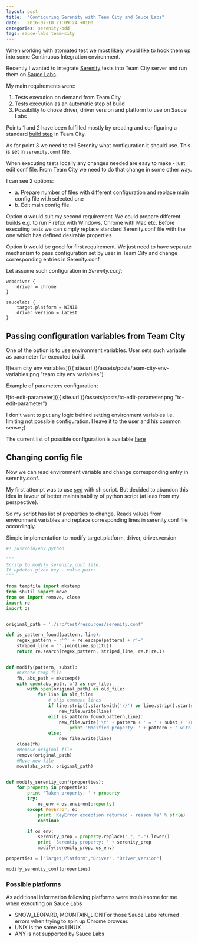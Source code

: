 ```yaml
---
layout: post
title:  "Configuring Serenity with Team City and Sauce Labs"
date:   2016-07-10 21:09:24 +0100
categories: serenity-bdd
tags: sauce-labs team-city
---
```


When working with atomated test we most likely would like to hook them up into some Continuous Integration environment.

Recently I wanted to integrate [Serenity](http://serenity-bdd.info/#/) tests into Team City server and run them on [Sauce Labs](https://saucelabs.com/platforms/). 

My main requirements were:

1. Tests execution on demand from Team City 
2. Tests execution as an automatic step of build
3. Possibility to chose driver, driver version and platform to use on Sauce Labs

Points 1 and 2 have been fulfilled mostly by creating and configuring a standard [build step](https://confluence.jetbrains.com/display/TCD9/Creating+and+Editing+Build+Configurations) in Team City. 

As for point 3 we need to tell Serenity what configuration it should use. This is set in `serenity.conf` file. 

When executing tests locally any changes needed are easy to make - just edit conf file.
From Team City we need to do that change in some other way.

I can see 2 options:

  * a. Prepare number of files with different configuration and replace main config file with selected one
  * b. Edit main config file. 

Option _a_ would suit my second requirement. We could prepare different builds e.g. to run Firefox with Windows, Chrome with Mac etc. Before executing tests we can simply replace standard Serenity.conf file with the one which has defined desirable properties .

Option _b_ would be good for first requirement. We just need to have separate mechanism to pass configuration set by user in Team City and change corresponding entries in Serenity.conf.

Let assume such configuration in *Serenity.conf*:

    webdriver {
        driver = chrome
    }
    
    saucelabs {
        target.platform = WIN10
        driver.version = latest 
    }

## Passing configuration variables from Team City

One of the option is to use environment variables. User sets such variable as parameter for executed build. 

![team city env variables]({{ site.url }}/assets/posts/team-city-env-variables.png "team city env variables")

Example of parameters configuration;

![tc-edit-parameter]({{ site.url }}/assets/posts/tc-edit-parameter.png "tc-edit-parameter")

I don't want to put any logic behind setting environment variables i.e. limiting not possible configuration. I leave it to the user and his common sense ;)

The current list of possible configuration is available [here](https://saucelabs.com/platforms/)

## Changing config file

Now we can read environment variable and change corresponding entry in serenity.conf.

My first attempt was to use [sed](http://michalsi.github.io/linux/2015/04/03/unix-quotes-and-sed.html) with sh script. But decided to abandon this idea in favour of better maintainability of python script (at leas from my perspective).

So my script has list of properties to change.
Reads values from environment variables and replace corresponding lines in serenity.conf file accordingly.

Simple implementation to modify target.platform, driver, driver.version


```python
#! /usr/bin/env python

"""
Scritp to modify serenity.conf file.
It updates given key - value pairs
"""

from tempfile import mkstemp
from shutil import move
from os import remove, close
import re
import os


original_path = './src/test/resources/serenity.conf'

def is_pattern_found(pattern, line):
    regex_pattern = r'^' + re.escape(pattern) + r'='
    striped_line = "".join(line.split())
    return re.search(regex_pattern, striped_line, re.M|re.I)


def modify(pattern, subst):
    #Create temp file
    fh, abs_path = mkstemp()
    with open(abs_path,'w') as new_file:
        with open(original_path) as old_file:
            for line in old_file:
                # skip comment lines
                if line.strip().startswith('//') or line.strip().startswith('#'):
                    new_file.write(line)
                elif is_pattern_found(pattern,line):
                    new_file.write('\t' + pattern + ' = ' + subst + '\n')
                        print 'Modified property: ' + pattern + ' with value: ' +  subst + '\n'
                else:
                    new_file.write(line)
    close(fh)
    #Remove original file
    remove(original_path)
    #Move new file
    move(abs_path, original_path)


def modify_serentiy_conf(properties):
    for property in properties:
        print 'Taken property: ' + property
        try:
            os_env = os.environ[property]
        except KeyError, e:
            print 'KeyError exception returned - reason %s' % str(e)
            continue

        if os_env:
            serenity_prop = property.replace("_", ".").lower()
            print 'Serentiy property: ' + serenity_prop
            modify(serenity_prop, os_env)

properties = ["Target_Platform","Driver", "Driver_Version"]

modify_serentiy_conf(properties)
```

### Possible platforms 

As additional information following platforms were troublesome for me when executing on Sauce Labs

 - SNOW_LEOPARD, MOUNTAIN_LION
For those Sauce Labs returned errors when trying to spin up Chrome browser.
- UNIX is the same as LINUX
- ANY is not supported by Sauce Labs